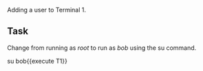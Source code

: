 Adding a user to Terminal 1.

## Task

Change from running as _root_ to run as _bob_ using the su command.

su bob{{execute T1}}
